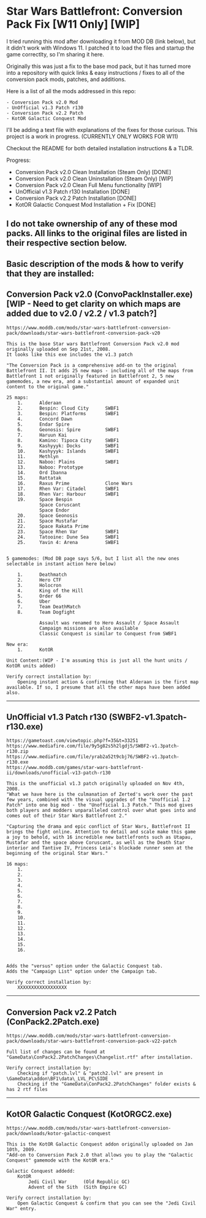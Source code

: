 # Star Wars Battlefront: Conversion Pack Fix [W11 Only] [WIP]


I tried running this mod after downloading it from MOD DB (link below), but it didn't work with Windows 11. I patched it to load the files and startup the game correctlty, so I'm sharing it here.

Originally this was just a fix to the base mod pack, but it has turned more into a repository with quick links & easy instructions / fixes to all of the conversion pack mods, patches, and additions.

Here is a list of all the mods addressed in this repo:

	- Conversion Pack v2.0 Mod
	- UnOfficial v1.3 Patch r130
	- Conversion Pack v2.2 Patch
	- KotOR Galactic Conquest Mod

I'll be adding a text file with explanations of the fixes for those curious. This project is a work in progress. (CURRENTLY ONLY WORKS FOR W11)

Checkout the README for both detailed installation instructions & a TLDR.

Progress:
- Conversion Pack v2.0 Clean Installation (Steam Only)			[DONE]
- Conversion Pack v2.0 Clean Uninstallation (Steam Only)		[WIP]
- Conversion Pack v2.0 Clean Full Menu functionality			[WIP]
- UnOfficial v1.3 Patch r130 Installation						[DONE]
- Conversion Pack v2.2 Patch Installation 						[DONE]
- KotOR Galactic Conquest Mod Installation + Fix 				[DONE]

I do not take ownership of any of these mod packs. All links to the original files are listed in their respective section below.
---------------------------------------------------------------------------------------------------------------------------------------
Basic description of the mods & how to verify that they are installed:
------------------------------------------------
Conversion Pack v2.0 (ConvoPackInstaller.exe) [WIP - Need to get clarity on which maps are added due to v2.0 / v2.2 / v1.3 patch?]
------------------------------------------------

	https://www.moddb.com/mods/star-wars-battlefront-conversion-pack/downloads/star-wars-battlefront-conversion-pack-v20

	This is the base Star wars Battlefront Conversion Pack v2.0 mod originally uploaded on Sep 21st, 2008.
	It looks like this exe includes the v1.3 patch

	"The Conversion Pack is a comprehensive add-on to the original Battlefront II. It adds 25 new maps - including all of the maps from Battlefront 1 not originally featured in Battlefront 2, 5 new gamemodes, a new era, and a substantial amount of expanded unit content to the original game."

	25 maps:
		1.		Alderaan
		2.		Bespin: Cloud City		SWBF1
		3.		Bespin: Platforms		SWBF1
		4.		Concord Dawn
		5.		Endar Spire
		6.		Geonosis: Spire			SWBF1
		7.		Haruun Kai
		8.		Kamino: Tipoca City		SWBF1
		9.		Kashyyyk: Docks			SWBF1
		10.		Kashyyyk: Islands		SWBF1
		11.		Methlyn
		12.		Naboo: Plains			SWBF1
		13.		Naboo: Prototype
		14.		Ord Ibanna
		15.		Rattatak
		16.		Raxus Prime				Clone Wars
		17.		Rhen Var: Citadel		SWBF1
		18.		Rhen Var: Harbour		SWBF1
		19.		Space Bespin
				Space Coruscant
				Space Endor
		20.		Space Geonosis
		21.		Space Mustafar
		22.		Space Rakata Prime
		23.		Space Rhen Var 			SWBF1
		24.		Tatooine: Dune Sea 		SWBF1
		25.		Yavin 4: Arena			SWBF1


	5 gamemodes: (Mod DB page says 5/6, but I list all the new ones selectable in instant action here below)
		
		1.		Deathmatch
		2.		Hero CTF
		3.		Holocron
		4.		King of the Hill
		5.		Order 66
		6.		Uber
		7.		Team DeathMatch
		8.		Team Dogfight

				Assault was renamed to Hero Assault / Space Assault
				Campaign missions are also available
				Classic Conquest is similar to Conquest from SWBF1
				
	New era:
		1.		KotOR

	Unit Content:(WIP - I'm assuming this is just all the hunt units / KotOR units added)

	Verify correct installation by:
		Opening instant action & confirming that Alderaan is the first map available. If so, I presume that all the other maps have been added also.


------------------------------------------------
UnOfficial v1.3 Patch r130 (SWBF2-v1.3patch-r130.exe)
------------------------------------------------

	https://gametoast.com/viewtopic.php?f=35&t=33251
	https://www.mediafire.com/file/9y5g82s5h2lgdj5/SWBF2-v1.3patch-r130.zip
	https://www.mediafire.com/file/yrab2a52t9cbj76/SWBF2-v1.3patch-r130.exe
	https://www.moddb.com/games/star-wars-battlefront-ii/downloads/unofficial-v13-patch-r130

	This is the unofficial v1.3 patch originally uploaded on Nov 4th, 2008.
	"What we have here is the culmanation of Zerted's work over the past few years, combined with the visual upgrades of the "Unofficial 1.2 Patch" into one big mod - the "Unofficial 1.3 Patch." This mod gives both players and modders unparalleled control over what goes into and comes out of their Star Wars Battlefront 2."

	"Capturing the drama and epic conflict of Star Wars, Battlefront II brings the fight online. Attention to detail and scale make this game a joy to behold, with 16 incredible new battlefronts such as Utapau, Mustafar and the space above Coruscant, as well as the Death Star interior and Tantive IV, Princess Leia's blockade runner seen at the beginning of the original Star Wars."

	16 maps:
		1.
		2. 
		3. 
		4.
		5.
		6.
		7.
		8.
		9.
		10.
		11.
		12.
		13.
		14.
		15.
		16.


	Adds the "versus" option under the Galactic Conquest tab.
	Adds the "Campaign List" option under the Campaign tab.

	Verify correct installation by:
		XXXXXXXXXXXXXXXXXX


------------------------------------------------
Conversion Pack v2.2 Patch (ConPack2.2Patch.exe)
------------------------------------------------

	https://www.moddb.com/mods/star-wars-battlefront-conversion-pack/downloads/star-wars-battlefront-conversion-pack-v22-patch

	Full list of changes can be found at "GameData\ConPack2.2PatchChanges\Changelist.rtf" after installation.

	Verify correct installation by:
		Checking if "patch.lvl" & "patch2.lvl" are present in \GameData\addon\BF1\data\_LVL_PC\SIDE
		Checking if the "GameData\ConPack2.2PatchChanges" folder exists & has 2 rtf files


------------------------------------------------
KotOR Galactic Conquest (KotORGC2.exe)
------------------------------------------------

	https://www.moddb.com/mods/star-wars-battlefront-conversion-pack/downloads/kotor-galactic-conquest

	This is the KotOR Galactic Conquest addon originally uploaded on Jan 10th, 2009.
	"Add-on to Conversion Pack 2.0 that allows you to play the "Galactic Conquest" gamemode with the KotOR era."

	Galactic Conquest addedd:
		KotOR
			Jedi Civil War 		(Old Republic GC)
			Advent of the Sith 	(Sith Empire GC)

	Verify correct installation by:
		Open Galactic Conquest & confirm that you can see the "Jedi Civil War" entry.